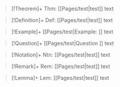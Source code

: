 > [!Theorem]+ Thm: [[Pages/test|test]]
> text

> [!Definition]+ Def: [[Pages/test|test]]
> text

> [!Example]+ [[Pages/test|Example: ]]
> text

> [!Question]+ [[Pages/test|Question ]]
> text

> [!Notation]+ Ntn: [[Pages/test|test]]
> text

> [!Remark]+ Rem: [[Pages/test|test]]
> text

> [!Lemma]+ Lem: [[Pages/test|test]]
> text

